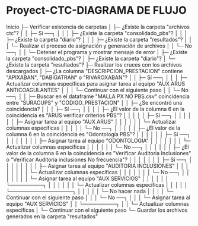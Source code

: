 # Proyect-CTC-DIAGRAMA DE FLUJO

Inicio
├─ Verificar existencia de carpetas
│   ├─ ¿Existe la carpeta "archivos ctc"?
│   │   ├─ Sí ──┐
│   │   │       ├─ ¿Existe la carpeta "consolidado_pbs"?
│   │   │       ├─ ¿Existe la carpeta "diario"?
│   │   │       ├─ ¿Existe la carpeta "resultados"?
│   │   │       └─ Realizar el proceso de asignación y generación de archivos
│   │   └─ No ──┐
│   │           └─ Detener el programa y mostrar mensaje de error
│   ├─ ¿Existe la carpeta "consolidado_pbs"?
│   ├─ ¿Existe la carpeta "diario"?
│   └─ ¿Existe la carpeta "resultados"?
├─ Realizar los cruces con los archivos descargados
│   ├─ ¿La columna "DESCRIPCION_PRESTACION" contiene "APIXABAN", "DABIGATRAN" o "RIVAROXABAN"?
│   │   ├─ Sí ──┐
│   │   │       ├─ Actualizar columnas específicas para asignar tarea al equipo "AUX ARUS ANTICOAGULANTES"
│   │   │       └─ Continuar con el siguiente paso
│   │   └─ No ──┐
│   │           ├─ Buscar en el dataframe "MALLA PX NO PBS.csv" coincidencia entre "SURACUPS" y "CODIGO_PRESTACION"
│   │           ├─ ¿Se encontró una coincidencia?
│   │           │   ├─ Sí ──┐
│   │           │   │       ├─ ¿El valor de la columna 6 en la coincidencia es "ARUS verificar criterios PBS"?
│   │           │   │       │   ├─ Sí ──┐
│   │           │   │       │   │       ├─ Asignar tarea al equipo "AUX ARUS"
│   │           │   │       │   │       └─ Actualizar columnas específicas
│   │           │   │       │   └─ No ──┐
│   │           │   │       │           ├─ ¿El valor de la columna 6 en la coincidencia es "Odontología PBS"?
│   │           │   │       │           │   ├─ Sí ──┐
│   │           │   │       │           │   │       ├─ Asignar tarea al equipo "ODONTOLOGIA"
│   │           │   │       │           │   │       └─ Actualizar columnas específicas
│   │           │   │       │           │   └─ No ──┐
│   │           │   │       │           │           ├─ ¿El valor de la columna 6 en la coincidencia es "Verificar Auditoria Inclusiones" o "Verificar Auditoria inclusiones No frecuencia"?
│   │           │   │       │           │           │   ├─ Sí ──┐
│   │           │   │       │           │           │   │       ├─ Asignar tarea al equipo "AUDITORIA INCLUSIONES"
│   │           │   │       │           │           │   │       └─ Actualizar columnas específicas
│   │           │   │       │           │           │   └─ No ──┐
│   │           │   │       │           │           │           └─ Asignar tarea al equipo "AUX SERVICIOS"
│   │           │   │       │           │           └─────────┐
│   │           │   │       │           │                       └─ Actualizar columnas específicas
│   │           │   │       │           └─────────────────┐
│   │           │   │       │                               └─ No hacer nada
│   │           │   │       └─ Continuar con el siguiente paso
│   │           │   └─ No ──┐
│   │           │           └─ Asignar tarea al equipo "AUX SERVICIOS"
│   │           └─────────┐
│   │                       └─ Actualizar columnas específicas
│   └─ Continuar con el siguiente paso
└─ Guardar los archivos generados en la carpeta "resultados"


 


